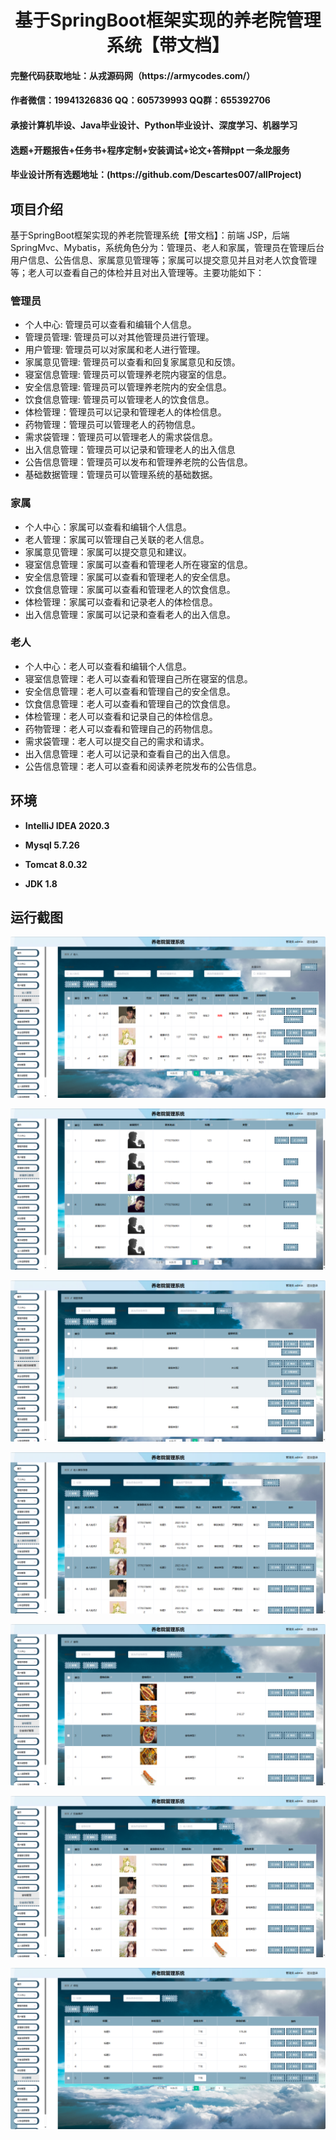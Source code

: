 <p><h1 align="center">基于SpringBoot框架实现的养老院管理系统【带文档】</h1></p>

<h4> 完整代码获取地址：从戎源码网（https://armycodes.com/） </h4>
<h4> 作者微信：19941326836 QQ：605739993 QQ群：655392706 </h4>
<h4> 承接计算机毕设、Java毕业设计、Python毕业设计、深度学习、机器学习 </h4>
<h4> 选题+开题报告+任务书+程序定制+安装调试+论文+答辩ppt 一条龙服务 </h4>
<h4> 毕业设计所有选题地址：(https://github.com/Descartes007/allProject) </h4>

## 项目介绍

基于SpringBoot框架实现的养老院管理系统【带文档】：前端 JSP，后端 SpringMvc、Mybatis，系统角色分为：管理员、老人和家属，管理员在管理后台用户信息、公告信息、家属意见管理等；家属可以提交意见并且对老人饮食管理等；老人可以查看自己的体检并且对出入管理等。主要功能如下：

### 管理员

- 个人中心: 管理员可以查看和编辑个人信息。
- 管理员管理: 管理员可以对其他管理员进行管理。
- 用户管理: 管理员可以对家属和老人进行管理。
- 家属意见管理: 管理员可以查看和回复家属意见和反馈。
- 寝室信息管理: 管理员可以管理养老院内寝室的信息。
- 安全信息管理: 管理员可以管理养老院内的安全信息。
- 饮食信息管理: 管理员可以管理老人的饮食信息。
- 体检管理：管理员可以记录和管理老人的体检信息。
- 药物管理：管理员可以管理老人的药物信息。
- 需求袋管理：管理员可以管理老人的需求袋信息。
- 出入信息管理：管理员可以记录和管理老人的出入信息
- 公告信息管理：管理员可以发布和管理养老院的公告信息。
- 基础数据管理：管理员可以管理系统的基础数据。

### 家属

- 个人中心：家属可以查看和编辑个人信息。
- 老人管理：家属可以管理自己关联的老人信息。
- 家属意见管理：家属可以提交意见和建议。
- 寝室信息管理：家属可以查看和管理老人所在寝室的信息。
- 安全信息管理：家属可以查看和管理老人的安全信息。
- 饮食信息管理：家属可以查看和管理老人的饮食信息。
- 体检管理：家属可以查看和记录老人的体检信息。
- 出入信息管理：家属可以记录和查看老人的出入信息。

### 老人

- 个人中心：老人可以查看和编辑个人信息。
- 寝室信息管理：老人可以查看和管理自己所在寝室的信息。
- 安全信息管理：老人可以查看和管理自己的安全信息。
- 饮食信息管理：老人可以查看和管理自己的饮食信息。
- 体检管理：老人可以查看和记录自己的体检信息。
- 药物管理：老人可以查看和管理自己的药物信息。
- 需求袋管理：老人可以提交自己的需求和请求。
- 出入信息管理：老人可以记录和查看自己的出入信息。
- 公告信息管理：老人可以查看和阅读养老院发布的公告信息。

## 环境

- <b>IntelliJ IDEA 2020.3</b>

- <b>Mysql 5.7.26</b>

- <b>Tomcat 8.0.32</b>

- <b>JDK 1.8</b>


## 运行截图
![](screenshot/1.png)

![](screenshot/2.png)

![](screenshot/3.png)

![](screenshot/4.png)

![](screenshot/5.png)

![](screenshot/6.png)

![](screenshot/7.png)
